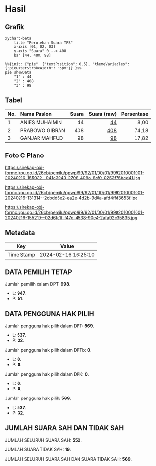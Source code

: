 # Hasil

## Grafik

```mermaid
xychart-beta
    title "Perolehan Suara TPS"
    x-axis [01, 02, 03]
    y-axis "Suara" 0 --> 408
    bar [44, 408, 98]
```

```mermaid
%%{init: {"pie": {"textPosition": 0.5}, "themeVariables": {"pieOuterStrokeWidth": "5px"}} }%%
pie showData
    "1" : 44
    "2" : 408
    "3" : 98
```

## Tabel

| No. | Nama Paslon    | Suara | Suara (raw) | Persentase |
|:--- |:-------------- | -----:| -----------:| ----------:|
| 1   | ANIES MUHAIMIN | 44    | [44][p-1]   | 8,00       |
| 2   | PRABOWO GIBRAN | 408   | [408][p-2]  | 74,18      |
| 3   | GANJAR MAHFUD  | 98    | [98][p-3]   | 17,82      |


[p-1]: https://github.com/gigit-pemilu/pemilu-2024-99-luar-negeri/blob/main/pilpres/hitung-suara/sub/99-luar-negeri/sub/92-port-moresby-papua-nugini/sub/01-port-moresby-papua-nugini/sub/0001-port-moresby-papua-nugini/sub/001-pos-003/sub/paslon-1.txt
[p-2]: https://github.com/gigit-pemilu/pemilu-2024-99-luar-negeri/blob/main/pilpres/hitung-suara/sub/99-luar-negeri/sub/92-port-moresby-papua-nugini/sub/01-port-moresby-papua-nugini/sub/0001-port-moresby-papua-nugini/sub/001-pos-003/sub/paslon-2.txt
[p-3]: https://github.com/gigit-pemilu/pemilu-2024-99-luar-negeri/blob/main/pilpres/hitung-suara/sub/99-luar-negeri/sub/92-port-moresby-papua-nugini/sub/01-port-moresby-papua-nugini/sub/0001-port-moresby-papua-nugini/sub/001-pos-003/sub/paslon-3.txt

## Foto C Plano

https://sirekap-obj-formc.kpu.go.id/26cb/pemilu/ppwp/99/92/01/00/01/9992010001001-20240216-155032--941e3943-2798-498a-8cf9-0253f75bed41.jpg

https://sirekap-obj-formc.kpu.go.id/26cb/pemilu/ppwp/99/92/01/00/01/9992010001001-20240216-131314--2cbdd6e2-ea2e-4d2b-9d0a-afd4ffd3653f.jpg

https://sirekap-obj-formc.kpu.go.id/26cb/pemilu/ppwp/99/92/01/00/01/9992010001001-20240216-155219--02d6fc1f-f47d-4538-90e4-2afa92c35835.jpg


## Metadata

| Key        | Value               |
| ---------- | ------------------- |
| Time Stamp | 2024-02-16 16:25:10 |


## DATA PEMILIH TETAP

Jumlah pemilih dalam DPT: **998**.
 * L: **947**.
 * P: **51**.

## DATA PENGGUNA HAK PILIH

Jumlah pengguna hak pilih dalam DPT: **569**.
 * L: **537**.
 * P: **32**.

Jumlah pengguna hak pilih dalam DPTb: **0**.
 * L: **0**.
 * P: **0**.

Jumlah pengguna hak pilih dalam DPK: **0**.
 * L: **0**.
 * P: **0**.

Jumlah pengguna hak pilih: **569**.
 * L: **537**.
 * P: **32**.

## JUMLAH SUARA SAH DAN TIDAK SAH

JUMLAH SELURUH SUARA SAH: **550**.

JUMLAH SUARA TIDAK SAH: **19**.

JUMLAH SELURUH SUARA SAH DAN SUARA TIDAK SAH: **569**.


